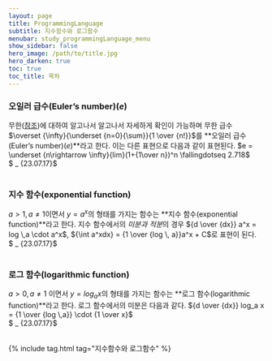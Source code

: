 ```yaml
---
layout: page
title: ProgrammingLanguage
subtitle: 지수함수와 로그함수
menubar: study_programmingLanguage_menu
show_sidebar: false
hero_image: /path/to/title.jpg
hero_darken: true
toc: true
toc_title: 목차
---
```


### **오일러 급수(Euler’s number)($e$)**

무한([참조](/study/math/수열과%20극한#무한infinity))에 대하여 알고나서 알고나서 자세하게 확인이 가능하며 무한 급수 $\overset {\infty}{\underset {n=0}{\sum}}{1 \over {n!}}$를 **오일러 급수(Euler’s number)($e$)**라고 한다. 이는 다른 표현으로 다음과 같이 표현된다. $e = \underset {n\rightarrow \infty}{lim}(1+{1\over n})^n  \fallingdotseq 2.718$  
$ _ {23.07.17}$<br/><br/>

### **지수 함수(exponential function)**

$a > 1,a \neq 1$이면서 $y=a^x$의 형태를 가지는 함수는 **지수 함수(exponential function)**라고 한다. 지수 함수에서의 *미분과 적분*의 경우 ${d \over {dx}} a^x = log \,a \cdot a^x$, ${\int a^xdx} = {1 \over {log \, a}}a^x + C$로 표현이 된다.  
$ _ {23.07.17}$<br/><br/>

### **로그 함수(logarithmic function)**

$a>0,a\neq1$ 이면서 $y={log}_ax$의 형태를 가지는 함수는 **로그 함수(logarithmic function)**라고 한다. 로그 함수에서의 미분은 다음과 같다. ${d \over {dx}} log_a x = {1 \over {log \,a}} \cdot {1 \over x}$  
$ _ {23.07.17}$<br/><br/>

{% include tag.html tag="지수함수와 로그함수" %}